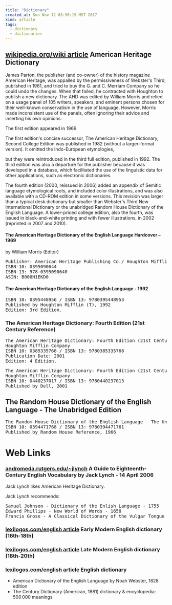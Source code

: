 ```yaml
---
title: "Dictionary"
created_at: Sun Nov 12 03:50:19 MST 2017
kind: article
tags:
  - dictionary
  - dictionaries
---
```


<h2>
  <a href="https://en.wikipedia.org/wiki/The_American_Heritage_Dictionary_of_the_English_Language" target="_blank">wikipedia.org/wiki article</a>
  American Heritage Dictionary
</h2>

James Parton, the publisher (and co-owner) of the history magazine
American Heritage, was appalled by the permissiveness of Webster's Third,
published in 1961, and tried to buy the G. and C. Merriam Company so he
could undo the changes. When that failed, he contracted with Houghton
to publish a new dictionary. The AHD was edited by William Morris and
relied on a usage panel of 105 writers, speakers, and eminent persons
chosen for their well-known conservatism in the use of language.
However, Morris made inconsistent use of the panels, often ignoring
their advice and inserting his own opinions.

The first edition appeared in 1969

The first edition's concise successor, The American Heritage Dictionary,
Second College Edition was published in 1982 (without a larger-format
version). It omitted the Indo-European etymologies, 

but they were reintroduced in the third full edition, published in 1992.
The third edition was also a departure for the publisher because it was
developed in a database, which facilitated the use of the linguistic
data for other applications, such as electronic dictionaries.

The fourth edition (2000, reissued in 2006) added an appendix of Semitic
language etymological roots, and included color illustrations, and was
also available with a CD-ROM edition in some versions. This revision was
larger than a typical desk dictionary but smaller than Webster's Third
New International Dictionary or the unabridged Random House Dictionary of
the English Language. A lower-priced college edition, also the fourth,
was issued in black-and-white printing and with fewer illustrations,
in 2002 (reprinted in 2007 and 2010).

<h4>The American Heritage Dictionary of the English Language Hardcover – 1969</h4>

by William Morris (Editor) 

<pre>
Publisher: American Heritage Publishing Co./ Houghton Mifflin; 1st edition (1969)
ISBN-10: 0395090644
ISBN-13: 978-0395090640
ASIN: B000H1EKD0
</pre>

<h4>The American Heritage Dictionary of the English Language - 1992</h4>

<pre>
ISBN 10: 0395448956 / ISBN 13: 9780395448953
Published by Houghton Mifflin (T), 1992 
Edition: 3rd Edition.
</pre>

<h3>The American Heritage Dictionary: Fourth Edition (21st Century Reference)</h3>

<pre>
The American Heritage Dictionary: Fourth Edition (21st Century Reference)
Houghton Mifflin Company
ISBN 10: 0385335768 / ISBN 13: 9780385335768 
Publication Date: 2001
Edition: 4 Edition.
</pre>

<pre>
The American Heritage Dictionary: Fourth Edition (21st Century Reference)
Houghton Mifflin Company
ISBN 10: 0440237017 / ISBN 13: 9780440237013
Published by Dell, 2001 
</pre>


<h2>The Random House Dictionary of the English Language - The Unabridged Edition</h2>

<pre>
The Random House Dictionary of the English Language - The Unabridged Edition
ISBN 10: 0394471768 / ISBN 13: 9780394471761
Published by Random House Reference, 1966 
</pre>

<h1>Web Links</h1>

<h3>
  <a href="http://andromeda.rutgers.edu/~jlynch/C18Guide.pdf" target="_blank">andromeda.rutgers.edu/~jlynch</a>
  A Guide to Eighteenth-Century English Vocabulary by Jack Lynch - 14 April 2006
</h3>

Jack Lynch likes American Heritage Dictionary.

Jack Lynch recommends:

<pre>
Samual Johnson - Dictionary of the Enlish Language - 1755
Edward Phillips - New World of Words - 1658
Francis Grose - A Classical Dictionary of the Vulgar Tongue - 1784
</pre>

<h3>
  <a href="http://www.lexilogos.com/english/english_modern_early.htm" target="_blank">lexilogos.com/english article</a>
  Early Modern English dictionary (16th-18th)
</h3>

<h3>
  <a href="http://www.lexilogos.com/english/english_modern_late.htm" target="_blank">lexilogos.com/english article</a>
  Late Modern English dictionary (18th-20th)
</h3>

<h3>
  <a href="http://www.lexilogos.com/english/dictionary.htm" target="_blank">lexilogos.com/english article</a>
  English dictionary
</h3>

<ul>
  <li>American Dictionary of the English Language by Noah Webster, 1828 edition</li>
  <li>The Century Dictionary (American, 1881) dictionary & encyclopedia: 500 000 meanings</li>
</ul>

<!--
html boilerplate
<a href="" target="_blank"></a>
<a name=""></a>
<img src="" width="400px">
<ul>
  <li></li>
</ul>
<pre>
</pre>
<p style="margin-bottom: 2em;"></p>
<hr style="border: 0; height: 3px; background: #333; background-image: linear-gradient(to right, #ccc, #333, #ccc);">
<pre><code>
</code></pre>
<math xmlns='http://www.w3.org/1998/Math/MathML' display='block'>
</math>
-->

